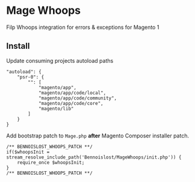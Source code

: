 # Mage Whoops

Filp Whoops integration for errors & exceptions for Magento 1

## Install

Update consuming projects autoload paths

```
"autoload": {
    "psr-0": {
        "": [
            "magento/app",
            "magento/app/code/local",
            "magento/app/code/community",
            "magento/app/code/core",
            "magento/lib"
        ]
    }
}
```

Add bootstrap patch to `Mage.php` **after** Magento Composer installer patch.

```
/** BENNOISLOST_WHOOPS_PATCH **/
if($whoopsInit = stream_resolve_include_path('Bennoislost/MageWhoops/init.php')) {
    require_once $whoopsInit;
}
/** BENNOISLOST_WHOOPS_PATCH **/
```
